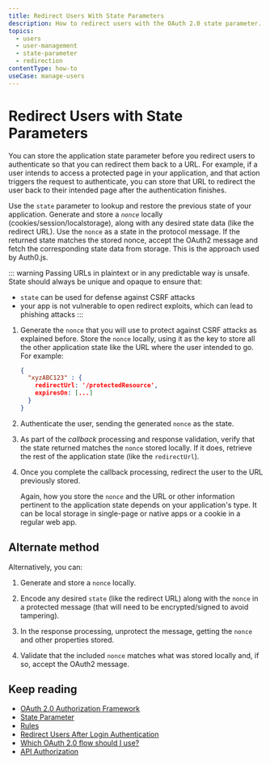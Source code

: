 ```yaml
---
title: Redirect Users With State Parameters
description: How to redirect users with the OAuth 2.0 state parameter. 
topics:
  - users
  - user-management
  - state-parameter
  - redirection
contentType: how-to
useCase: manage-users
---
```

# Redirect Users with State Parameters

You can store the application state parameter before you redirect users to authenticate so that you can redirect them back to a URL. For example, if a user intends to access a protected page in your application, and that action triggers the request to authenticate, you can store that URL to redirect the user back to their intended page after the authentication finishes.

Use the `state` parameter to lookup and restore the previous state of your application. Generate and store a <dfn data-key="nonce">`nonce`</dfn> locally (cookies/session/localstorage), along with any desired state data (like the redirect URL). Use the `nonce` as a state in the protocol message. If the returned state matches the stored nonce, accept the OAuth2 message and fetch the corresponding state data from storage. This is the approach used by Auth0.js.

::: warning
Passing URLs in plaintext or in any predictable way is unsafe. State should always be unique and opaque to ensure that:

* `state` can be used for defense against CSRF attacks
* your app is not vulnerable to open redirect exploits, which can lead to phishing attacks
:::

1. Generate the `nonce` that you will use to protect against CSRF attacks as explained before. Store the `nonce` locally, using it as the key to store all the other application state like the URL where the user intended to go. For example:

   ```json
   {
     "xyzABC123" : {
       redirectUrl: '/protectedResource',
       expiresOn: [...]
     }
   }
   ```

2. Authenticate the user, sending the generated `nonce` as the state.

3. As part of the <dfn data-key="callback">callback</dfn> processing and response validation, verify that the state returned matches the `nonce` stored locally. If it does, retrieve the rest of the application state (like the `redirectUrl`). 

4. Once you complete the callback processing, redirect the user to the URL previously stored.

   Again, how you store the `nonce` and the URL or other information pertinent to the application state depends on your application's type. It can be local storage in single-page or native apps or a cookie in a regular web app. 

## Alternate method

Alternatively, you can:

1. Generate and store a `nonce` locally. 

2. Encode any desired `state` (like the redirect URL) along with the `nonce` in a protected message (that will need to be encrypted/signed to avoid tampering). 

3. In the response processing, unprotect the message, getting the `nonce` and other properties stored. 

4. Validate that the included `nonce` matches what was stored locally and, if so, accept the OAuth2 message.

## Keep reading

* [OAuth 2.0 Authorization Framework](/protocols/oauth2)
* [State Parameter](/protocols/oauth2/oauth-state)
* [Rules](/rules)
* [Redirect Users After Login Authentication](/users/guides/redirect-users-after-login)
* [Which OAuth 2.0 flow should I use?](/api-auth/which-oauth-flow-to-use)
* [API Authorization](/api-auth)
